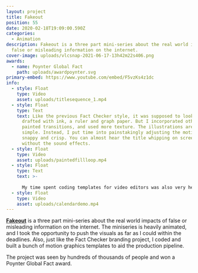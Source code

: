 ```yaml
---
layout: project
title: Fakeout
position: 55
date: 2020-02-18T19:09:00.590Z
categories:
  - Animation
description: Fakeout is a three part mini-series about the real world impacts of
  false or misleading information on the internet.
cover-image: uploads/vlcsnap-2021-06-17-13h42m22s406.png
awards:
  - name: Poynter Global Fact
    path: uploads/awardpoynter.svg
primary-embed: https://www.youtube.com/embed/F5vzKs4z1dc
info:
  - style: Float
    type: Video
    asset: uploads/titlesequence_1.mp4
  - style: Float
    type: Text
    text: Like the previous Fact Checker style, it was supposed to look like it was
      drafted with ink, a ruler and graph paper. But I incorporated other hand
      painted transitions, and used more texture. The illustrations are very
      simple. Instead, I put time into painstakingly adjusting the motion to be
      snappy and crisp. You can almost hear the title whipping on screen even
      without the sound effects.
  - style: Float
    type: Video
    asset: uploads/paintedfillloop.mp4
  - style: Float
    type: Text
    text: >-
      
      My time spent coding templates for video editors was also very helpful, even though no templates were made. Expressions helped me smooth over my workflow and create reusable elements, like the calendar. This project would've been unrealistic without some optimization like this.
  - style: Float
    type: Video
    asset: uploads/calendardemo.mp4
---
```

[**Fakeout**](https://www.youtube.com/watch?v=F5vzKs4z1dc) is a three part mini-series about the real world impacts of false or misleading information on the internet. The miniseries is heavily animated, and I took the opportunity to push the visuals as far as I could within the deadlines. Also, just like the Fact Checker branding project, I coded and built a bunch of motion graphics templates to aid the production pipeline. 

The project was seen by hundreds of thousands of people and won a Poynter Global Fact award.